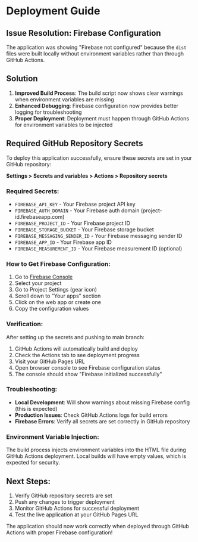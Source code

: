 # Deployment Guide

## Issue Resolution: Firebase Configuration

The application was showing "Firebase not configured" because the `dist` files were built locally without environment variables rather than through GitHub Actions.

## Solution

1. **Improved Build Process**: The build script now shows clear warnings when environment variables are missing
2. **Enhanced Debugging**: Firebase configuration now provides better logging for troubleshooting
3. **Proper Deployment**: Deployment must happen through GitHub Actions for environment variables to be injected

## Required GitHub Repository Secrets

To deploy this application successfully, ensure these secrets are set in your GitHub repository:

**Settings > Secrets and variables > Actions > Repository secrets**

### Required Secrets:
- `FIREBASE_API_KEY` - Your Firebase project API key
- `FIREBASE_AUTH_DOMAIN` - Your Firebase auth domain (project-id.firebaseapp.com)
- `FIREBASE_PROJECT_ID` - Your Firebase project ID
- `FIREBASE_STORAGE_BUCKET` - Your Firebase storage bucket
- `FIREBASE_MESSAGING_SENDER_ID` - Your Firebase messaging sender ID
- `FIREBASE_APP_ID` - Your Firebase app ID
- `FIREBASE_MEASUREMENT_ID` - Your Firebase measurement ID (optional)

### How to Get Firebase Configuration:

1. Go to [Firebase Console](https://console.firebase.google.com)
2. Select your project
3. Go to Project Settings (gear icon)
4. Scroll down to "Your apps" section
5. Click on the web app or create one
6. Copy the configuration values

### Verification:

After setting up the secrets and pushing to main branch:

1. GitHub Actions will automatically build and deploy
2. Check the Actions tab to see deployment progress
3. Visit your GitHub Pages URL
4. Open browser console to see Firebase configuration status
5. The console should show "Firebase initialized successfully"

### Troubleshooting:

- **Local Development**: Will show warnings about missing Firebase config (this is expected)
- **Production Issues**: Check GitHub Actions logs for build errors
- **Firebase Errors**: Verify all secrets are set correctly in GitHub repository

### Environment Variable Injection:

The build process injects environment variables into the HTML file during GitHub Actions deployment. Local builds will have empty values, which is expected for security.

## Next Steps:

1. Verify GitHub repository secrets are set
2. Push any changes to trigger deployment
3. Monitor GitHub Actions for successful deployment
4. Test the live application at your GitHub Pages URL

The application should now work correctly when deployed through GitHub Actions with proper Firebase configuration!
